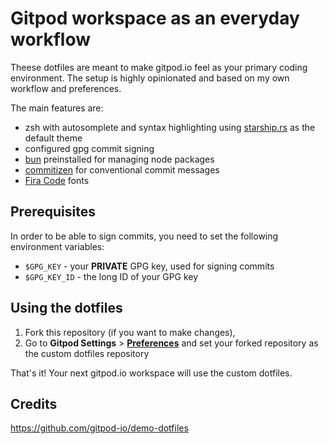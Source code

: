 # Gitpod workspace as an everyday workflow
Theese dotfiles are meant to make gitpod.io feel as your primary coding environment. The setup is highly opinionated and based on my own workflow and preferences.

The main features are:

- zsh with autosomplete and syntax highlighting using [starship.rs](https://starship.rs/) as the default theme
- configured gpg commit signing
- [bun](https://github.com/oven-sh/bun) preinstalled for managing node packages
- [commitizen](https://github.com/commitizen/cz-cli) for conventional commit messages
- [Fira Code](https://github.com/tonsky/FiraCode) fonts

## Prerequisites

In order to be able to sign commits, you need to set the following environment variables:

- `$GPG_KEY` - your **PRIVATE** GPG key, used for signing commits
- `$GPG_KEY_ID` - the long ID of your GPG key

## Using the dotfiles

1. Fork this repository (if you want to make changes),
2. Go to **Gitpod Settings** > [**Preferences**](https://gitpod.io/preferences) and set your forked repository as the custom dotfiles repository

That's it! Your next gitpod.io workspace will use the custom dotfiles.

## Credits
https://github.com/gitpod-io/demo-dotfiles
